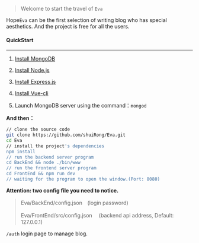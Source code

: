 > Welcome to start the travel of `Eva`

Hope`Eva` can be the first selection of writing blog who has special aesthetics. And the project is free for all the users.

#### QuickStart

---

1. [Install MongoDB](https://docs.mongodb.com/?_ga=1.254910602.308700740.1493109638)


1. [Install Node.js](https://nodejs.org/)
2. [Install Express.js](https://expressjs.com/starter/installing.html)
3. [Install Vue-cli](https://vuejs.org/v2/guide/installation.html)
4. Launch MongoDB server using the command：`mongod`

**And then：**

```bash
// clone the source code
git clone https://github.com/shuiRong/Eva.git
cd Eva
// install the project's dependencies
npm install
// run the backend server program
cd BackEnd && node ./bin/www
// run the frontend server program
cd FrontEnd && npm run dev
// waiting for the program to open the window.(Port: 8080)
```

**Attention: two config file you need to notice.**

> Eva/BackEnd/config.json　(login password)
>
> Eva/FrontEnd/src/config.json  　(backend api address, Default: 127.0.0.1)



`/auth` login page to manage blog.